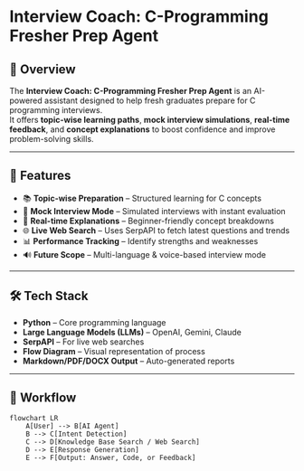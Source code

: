 # Interview Coach: C-Programming Fresher Prep Agent

## 📌 Overview
The **Interview Coach: C-Programming Fresher Prep Agent** is an AI-powered assistant designed to help fresh graduates prepare for C programming interviews.  
It offers **topic-wise learning paths**, **mock interview simulations**, **real-time feedback**, and **concept explanations** to boost confidence and improve problem-solving skills.

---

## 🚀 Features
- 📚 **Topic-wise Preparation** – Structured learning for C concepts  
- 🤖 **Mock Interview Mode** – Simulated interviews with instant evaluation  
- 💬 **Real-time Explanations** – Beginner-friendly concept breakdowns  
- 🌐 **Live Web Search** – Uses SerpAPI to fetch latest questions and trends  
- 📊 **Performance Tracking** – Identify strengths and weaknesses  
- 🔊 **Future Scope** – Multi-language & voice-based interview mode  

---

## 🛠️ Tech Stack
- **Python** – Core programming language  
- **Large Language Models (LLMs)** – OpenAI, Gemini, Claude  
- **SerpAPI** – For live web searches  
- **Flow Diagram** – Visual representation of process  
- **Markdown/PDF/DOCX Output** – Auto-generated reports  

---

## 🔄 Workflow
```mermaid
flowchart LR
    A[User] --> B[AI Agent]
    B --> C[Intent Detection]
    C --> D[Knowledge Base Search / Web Search]
    D --> E[Response Generation]
    E --> F[Output: Answer, Code, or Feedback]
